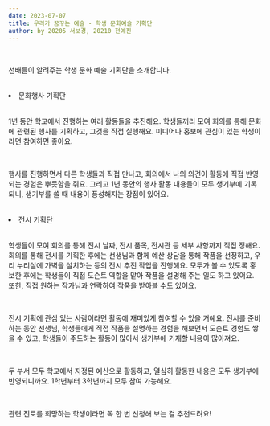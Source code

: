 ```yaml
---
date: 2023-07-07
title: 우리가 꿈꾸는 예술 - 학생 문화예술 기획단
author: by 20205 서보경, 20210 천예진
---
```


<br />

선배들이 알려주는 학생 문화 예술 기획단을 소개합니다.

<br />

<li>문화행사 기획단</li>

<br />

1년 동안 학교에서 진행하는 여러 활동들을 추진해요.
학생들끼리 모여 회의를 통해 문화에 관련된 행사를 기획하고, 그것을 직접 실행해요.
미디어나 홍보에 관심이 있는 학생이라면 참여하면 좋아요.

<br />

행사를 진행하면서 다른 학생들과 직접 만나고, 회의에서 나의 의견이 활동에 직접 반영되는 경험은 뿌듯함을 줘요.
그리고 1년 동안의 행사 활동 내용들이 모두 생기부에 기록되니, 생기부를 쓸 때 내용이 풍성해지는 장점이 있어요.

<br />

<li>전시 기획단</li>

<br />

학생들이 모여 회의를 통해 전시 날짜, 전시 품목, 전시관 등 세부 사항까지 직접 정해요.
회의를 통해 전시를 기획한 후에는 선생님과 함께 예산 상담을 통해 작품을 선정하고, 우리 누리실에 가벽을 설치하는 등의 전시 추진 작업을 진행해요.
모두가 볼 수 있도록 홍보한 후에는 학생들이 직접 도슨트 역할을 맡아 작품을 설명해 주는 일도 하고 있어요.
또한, 직접 원하는 작가님과 연락하여 작품을 받아볼 수도 있어요.

<br />

전시 기획에 관심 있는 사람이라면 활동에 재미있게 참여할 수 있을 거예요.
전시를 준비하는 동안 선생님, 학생들에게 직접 작품을 설명하는 경험을 해보면서 도슨트 경험도 쌓을 수 있고, 학생들이 주도하는 활동이 많아서 생기부에 기재할 내용이 많아져요.

<br />

두 부서 모두 학교에서 지정된 예산으로 활동하고, 열심히 활동한 내용은 모두 생기부에 반영되니까요.
1학년부터 3학년까지 모두 참여 가능해요.

<br />

관련 진로를 희망하는 학생이라면 꼭 한 번 신청해 보는 걸 추천드려요!